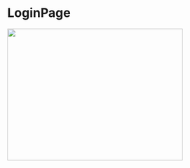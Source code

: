 # LoginPage


<img src="https://user-images.githubusercontent.com/114325862/225010473-710044c2-8710-41e6-974e-17454b22bb5a.png"  width="400" height="300"/><br>
